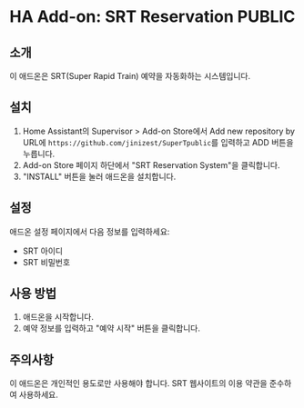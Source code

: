 # HA Add-on: SRT Reservation PUBLIC

## 소개

이 애드온은 SRT(Super Rapid Train) 예약을 자동화하는 시스템입니다.

## 설치

1. Home Assistant의 Supervisor > Add-on Store에서 Add new repository by URL에 `https://github.com/jinizest/SuperTpublic`를 입력하고 ADD 버튼을 누릅니다.
2. Add-on Store 페이지 하단에서 "SRT Reservation System"을 클릭합니다.
3. "INSTALL" 버튼을 눌러 애드온을 설치합니다.

## 설정

애드온 설정 페이지에서 다음 정보를 입력하세요:

- SRT 아이디
- SRT 비밀번호

## 사용 방법

1. 애드온을 시작합니다.
2. 예약 정보를 입력하고 "예약 시작" 버튼을 클릭합니다.

## 주의사항

이 애드온은 개인적인 용도로만 사용해야 합니다. SRT 웹사이트의 이용 약관을 준수하여 사용하세요.